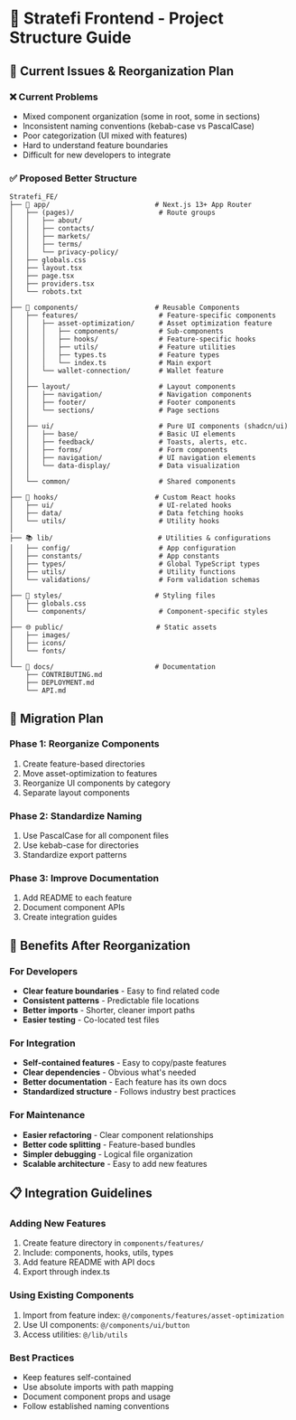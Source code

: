 # 📁 Stratefi Frontend - Project Structure Guide

## 🎯 **Current Issues & Reorganization Plan**

### ❌ **Current Problems**

- Mixed component organization (some in root, some in sections)
- Inconsistent naming conventions (kebab-case vs PascalCase)
- Poor categorization (UI mixed with features)
- Hard to understand feature boundaries
- Difficult for new developers to integrate

### ✅ **Proposed Better Structure**

```
Stratefi_FE/
├── 📱 app/                          # Next.js 13+ App Router
│   ├── (pages)/                     # Route groups
│   │   ├── about/
│   │   ├── contacts/
│   │   ├── markets/
│   │   ├── terms/
│   │   └── privacy-policy/
│   ├── globals.css
│   ├── layout.tsx
│   ├── page.tsx
│   ├── providers.tsx
│   └── robots.txt
│
├── 🧩 components/                   # Reusable Components
│   ├── features/                    # Feature-specific components
│   │   ├── asset-optimization/      # Asset optimization feature
│   │   │   ├── components/          # Sub-components
│   │   │   ├── hooks/               # Feature-specific hooks
│   │   │   ├── utils/               # Feature utilities
│   │   │   ├── types.ts             # Feature types
│   │   │   └── index.ts             # Main export
│   │   └── wallet-connection/       # Wallet feature
│   │
│   ├── layout/                      # Layout components
│   │   ├── navigation/              # Navigation components
│   │   ├── footer/                  # Footer components
│   │   └── sections/                # Page sections
│   │
│   ├── ui/                          # Pure UI components (shadcn/ui)
│   │   ├── base/                    # Basic UI elements
│   │   ├── feedback/                # Toasts, alerts, etc.
│   │   ├── forms/                   # Form components
│   │   ├── navigation/              # UI navigation elements
│   │   └── data-display/            # Data visualization
│   │
│   └── common/                      # Shared components
│
├── 🎣 hooks/                        # Custom React hooks
│   ├── ui/                          # UI-related hooks
│   ├── data/                        # Data fetching hooks
│   └── utils/                       # Utility hooks
│
├── 📚 lib/                          # Utilities & configurations
│   ├── config/                      # App configuration
│   ├── constants/                   # App constants
│   ├── types/                       # Global TypeScript types
│   ├── utils/                       # Utility functions
│   └── validations/                 # Form validation schemas
│
├── 🎨 styles/                       # Styling files
│   ├── globals.css
│   └── components/                  # Component-specific styles
│
├── 🌐 public/                       # Static assets
│   ├── images/
│   ├── icons/
│   └── fonts/
│
└── 📄 docs/                         # Documentation
    ├── CONTRIBUTING.md
    ├── DEPLOYMENT.md
    └── API.md
```

## 🔄 **Migration Plan**

### Phase 1: Reorganize Components

1. Create feature-based directories
2. Move asset-optimization to features
3. Reorganize UI components by category
4. Separate layout components

### Phase 2: Standardize Naming

1. Use PascalCase for all component files
2. Use kebab-case for directories
3. Standardize export patterns

### Phase 3: Improve Documentation

1. Add README to each feature
2. Document component APIs
3. Create integration guides

## 🎯 **Benefits After Reorganization**

### For Developers

- **Clear feature boundaries** - Easy to find related code
- **Consistent patterns** - Predictable file locations
- **Better imports** - Shorter, cleaner import paths
- **Easier testing** - Co-located test files

### For Integration

- **Self-contained features** - Easy to copy/paste features
- **Clear dependencies** - Obvious what's needed
- **Better documentation** - Each feature has its own docs
- **Standardized structure** - Follows industry best practices

### For Maintenance

- **Easier refactoring** - Clear component relationships
- **Better code splitting** - Feature-based bundles
- **Simpler debugging** - Logical file organization
- **Scalable architecture** - Easy to add new features

## 📋 **Integration Guidelines**

### Adding New Features

1. Create feature directory in `components/features/`
2. Include: components, hooks, utils, types
3. Add feature README with API docs
4. Export through index.ts

### Using Existing Components

1. Import from feature index: `@/components/features/asset-optimization`
2. Use UI components: `@/components/ui/button`
3. Access utilities: `@/lib/utils`

### Best Practices

- Keep features self-contained
- Use absolute imports with path mapping
- Document component props and usage
- Follow established naming conventions
